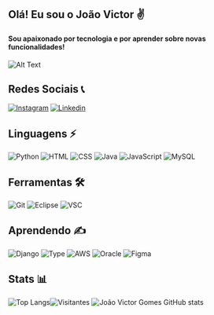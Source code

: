 ## Olá! Eu sou o João Victor ✌️
#### Sou apaixonado por tecnologia e por aprender sobre novas funcionalidades!

![Alt Text](https://media.giphy.com/media/v1.Y2lkPTc5MGI3NjExMXV0dGwyYWNndGdlbTZpZ3lybWtubzAzNGZ0d2g3bHRkMmVveWt4ZyZlcD12MV9pbnRlcm5hbF9naWZfYnlfaWQmY3Q9Zw/Rpl1sod1vCXK0L2SUN/giphy.gif)

## Redes Sociais 📞
[![Instagram](https://img.shields.io/badge/Instagram-E4405F?style=for-the-badge&logo=instagram&logoColor=white)](https://www.instagram.com/joaovictorgg._/)
[![Linkedin](https://img.shields.io/badge/LinkedIn-0077B5?style=for-the-badge&logo=linkedin&logoColor=white)](https://www.linkedin.com/in/joão-victor-0b40821ba/)

## Linguagens ⚡
![Python](https://img.shields.io/badge/Python-14354C?style=for-the-badge&logo=python&logoColor=white
)
![HTML](https://img.shields.io/badge/HTML5-E34F26?style=for-the-badge&logo=html5&logoColor=white
)
![CSS](https://img.shields.io/badge/CSS3-1572B6?style=for-the-badge&logo=css3&logoColor=white
)
![Java](https://img.shields.io/badge/Java-ED8B00?style=for-the-badge&logo=openjdk&logoColor=white
)
![JavaScript](https://img.shields.io/badge/JavaScript-323330?style=for-the-badge&logo=javascript&logoColor=F7DF1E
)
![MySQL](https://img.shields.io/badge/MySQL-005C84?style=for-the-badge&logo=mysql&logoColor=white)
## Ferramentas 🛠️

![Git](https://img.shields.io/badge/GIT-E44C30?style=for-the-badge&logo=git&logoColor=white
)
![Eclipse](https://img.shields.io/badge/Eclipse-2C2255?style=for-the-badge&logo=eclipse&logoColor=white)
![VSC](https://img.shields.io/badge/Visual_Studio_Code-0078D4?style=for-the-badge&logo=visual%20studio%20code&logoColor=white)

## Aprendendo ✍
![Django](https://img.shields.io/badge/Django-092E20?style=for-the-badge&logo=django&logoColor=white
)
![Type](https://img.shields.io/badge/TypeScript-007ACC?style=for-the-badge&logo=typescript&logoColor=white)
![AWS](https://img.shields.io/badge/Amazon_AWS-FF9900?style=for-the-badge&logo=amazonaws&logoColor=white)
![Oracle](https://img.shields.io/badge/Oracle-F80000?style=for-the-badge&logo=Oracle&logoColor=white)
![Figma](https://img.shields.io/badge/Figma-F24E1E?style=for-the-badge&logo=figma&logoColor=white)
## Stats 📊
![Top Langs](https://github-readme-stats.vercel.app/api/top-langs/?username=joaovictorgg&layout=compact&theme=gotham)![Visitantes](https://komarev.com/ghpvc/?username=joaovictorgg&color=1d634a)
![João Victor Gomes GitHub stats](https://github-readme-stats.vercel.app/api?username=joaovictorgg&show_icons=true&hide=contribs,prs&cache_seconds=86400&theme=gotham)

